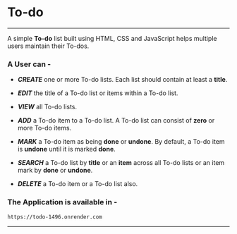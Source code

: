 # To-do
---
A simple **To-do** list built using HTML, CSS and JavaScript helps multiple users maintain their To-dos.

### A User can -

  * ***CREATE*** one or more To-do lists. Each list should contain at least a **title**.

  * ***EDIT*** the title of a To-do list or items within a To-do list.

  * ***VIEW*** all To-do lists.

  * ***ADD*** a To-do item to a To-do list. A To-do list can consist of **zero** or more To-do items.

  * ***MARK*** a To-do item as being **done** or **undone**. By default, a To-do item is **undone** until it is marked **done**.

  * ***SEARCH*** a To-do list by **title** or an **item** across all To-do lists or an item mark by **done** or **undone**.

  * ***DELETE*** a To-do item or a To-do list also.

### The Application is available in -
    https://todo-1496.onrender.com

  ---
